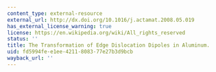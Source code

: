 ```yaml
---
content_type: external-resource
external_url: http://dx.doi.org/10.1016/j.actamat.2008.05.019
has_external_license_warning: true
license: https://en.wikipedia.org/wiki/All_rights_reserved
status: ''
title: The Transformation of Edge Dislocation Dipoles in Aluminum.
uid: fd5994fe-e1ee-4211-8083-77e27b3d9bcb
wayback_url: ''
---
```

